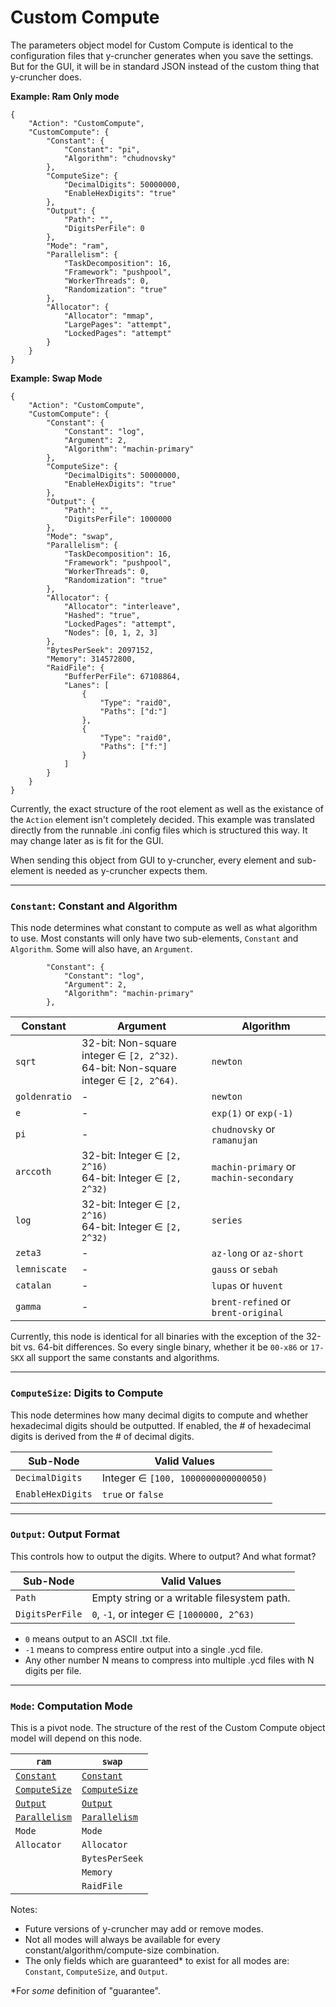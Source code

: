 Custom Compute
=====

The parameters object model for Custom Compute is identical to the configuration files that y-cruncher generates when you save the settings.
But for the GUI, it will be in standard JSON instead of the custom thing that y-cruncher does.


**Example: Ram Only mode**

```
{
    "Action": "CustomCompute",
    "CustomCompute": {
        "Constant": {
            "Constant": "pi",
            "Algorithm": "chudnovsky"
        },
        "ComputeSize": {
            "DecimalDigits": 50000000,
            "EnableHexDigits": "true"
        },
        "Output": {
            "Path": "",
            "DigitsPerFile": 0
        },
        "Mode": "ram",
        "Parallelism": {
            "TaskDecomposition": 16,
            "Framework": "pushpool",
            "WorkerThreads": 0,
            "Randomization": "true"
        },
        "Allocator": {
            "Allocator": "mmap",
            "LargePages": "attempt",
            "LockedPages": "attempt"
        }
    }
}
```

**Example: Swap Mode**
```
{
    "Action": "CustomCompute",
    "CustomCompute": {
        "Constant": {
            "Constant": "log",
            "Argument": 2,
            "Algorithm": "machin-primary"
        },
        "ComputeSize": {
            "DecimalDigits": 50000000,
            "EnableHexDigits": "true"
        },
        "Output": {
            "Path": "",
            "DigitsPerFile": 1000000
        },
        "Mode": "swap",
        "Parallelism": {
            "TaskDecomposition": 16,
            "Framework": "pushpool",
            "WorkerThreads": 0,
            "Randomization": "true"
        },
        "Allocator": {
            "Allocator": "interleave",
            "Hashed": "true",
            "LockedPages": "attempt",
            "Nodes": [0, 1, 2, 3]
        },
        "BytesPerSeek": 2097152,
        "Memory": 314572800,
        "RaidFile": {
            "BufferPerFile": 67108864,
            "Lanes": [
                {
                    "Type": "raid0",
                    "Paths": ["d:"]
                },
                {
                    "Type": "raid0",
                    "Paths": ["f:"]
                }
            ]
        }
    }
}
```

Currently, the exact structure of the root element as well as the existance of the `Action` element isn't completely decided.
This example was translated directly from the runnable .ini config files which is structured this way.
It may change later as is fit for the GUI.

When sending this object from GUI to y-cruncher, every element and sub-element is needed as y-cruncher expects them.

-----

### `Constant`: Constant and Algorithm

This node determines what constant to compute as well as what algorithm to use.
Most constants will only have two sub-elements, `Constant` and `Algorithm`. Some will also have, an `Argument`.

```
        "Constant": {
            "Constant": "log",
            "Argument": 2,
            "Algorithm": "machin-primary"
        },
```

|Constant       |Argument|Algorithm|
|---------------|--------|---------|
|`sqrt`         |32-bit: Non-square integer ∈ `[2, 2^32)`.<br>64-bit: Non-square integer ∈ `[2, 2^64)`. | `newton` |
|`goldenratio`  | - | `newton` |
|`e`            | - | `exp(1)` or `exp(-1)` |
|`pi`           | - | `chudnovsky` or `ramanujan` |
|`arccoth`      |32-bit: Integer ∈ `[2, 2^16)`<br>64-bit: Integer ∈ `[2, 2^32)` | `machin-primary` or `machin-secondary` |
|`log`          |32-bit: Integer ∈ `[2, 2^16)`<br>64-bit: Integer ∈ `[2, 2^32)` | `series` |
|`zeta3`        | - | `az-long` or `az-short` |
|`lemniscate`   | - | `gauss` or `sebah` |
|`catalan`      | - | `lupas` or `huvent` |
|`gamma`        | - | `brent-refined` or `brent-original` |

Currently, this node is identical for all binaries with the exception of the 32-bit vs. 64-bit differences.
So every single binary, whether it be `00-x86` or `17-SKX` all support the same constants and algorithms.

-----

### `ComputeSize`: Digits to Compute

This node determines how many decimal digits to compute and whether hexadecimal digits should be outputted.
If enabled, the # of hexadecimal digits is derived from the # of decimal digits.

|Sub-Node          |Valid Values |
|------------------|-------------|
|`DecimalDigits`   |Integer ∈ `[100, 1000000000000050)` | 
|`EnableHexDigits` |`true` or `false` |

-----

### `Output`: Output Format

This controls how to output the digits. Where to output? And what format?

|Sub-Node        |Valid Values |
|----------------|-------------|
|`Path`          |Empty string or a writable filesystem path. | 
|`DigitsPerFile` |`0`, `-1`, or integer ∈ `[1000000, 2^63)` |

- `0` means output to an ASCII .txt file.
- `-1` means to compress entire output into a single .ycd file.
- Any other number N means to compress into multiple .ycd files with N digits per file.

-----

### `Mode`: Computation Mode

This is a pivot node. The structure of the rest of the Custom Compute object model will depend on this node.

|`ram`        |`swap`        |
|-------------|--------------|
|[`Constant`](#constant-constant-and-algorithm)|[`Constant`](#constant-constant-and-algorithm)|
|[`ComputeSize`](#computesize-digits-to-compute)|[`ComputeSize`](#computesize-digits-to-compute)|
|[`Output`](#output-output-format)|[`Output`](#output-output-format)|
|[`Parallelism`](https://github.com/Mysticial/y-cruncher-GUI/blob/master/ParameterSpecs/Parallelism.md)|[`Parallelism`](https://github.com/Mysticial/y-cruncher-GUI/blob/master/ParameterSpecs/Parallelism.md)|
|`Mode`       |`Mode`        |
|`Allocator`  |`Allocator`   |
|             |`BytesPerSeek`|
|             |`Memory`      |
|             |`RaidFile`    |

Notes:
- Future versions of y-cruncher may add or remove modes.
- Not all modes will always be available for every constant/algorithm/compute-size combination.
- The only fields which are guaranteed* to exist for all modes are: `Constant`, `ComputeSize`, and `Output`.

*For *some* definition of "guarantee".


